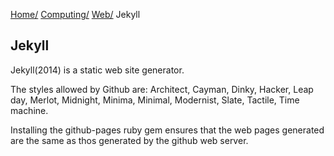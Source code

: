[Home/](../../../index.html)
[Computing/](../../index.html)
[Web/](../index.html)
Jekyll

## Jekyll
Jekyll(2014) is a static web site generator.

The styles allowed by Github are: Architect, Cayman, Dinky, Hacker, Leap day, Merlot, Midnight, Minima, Minimal, Modernist, Slate, Tactile, Time machine.

Installing the github-pages ruby gem ensures that the web pages generated are the same as thos generated by the github web server.

